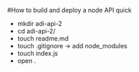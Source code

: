 #How to build and deploy a node API quick

* mkdir adi-api-2
* cd adi-api-2/
* touch readme.md
* touch .gitignore -> add node_modules
* touch index.js
* open .


